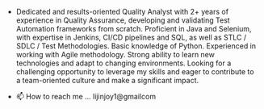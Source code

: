 *  Dedicated and results-oriented Quality Analyst with 2+ years of experience in Quality Assurance, developing and
validating Test Automation frameworks from scratch. Proficient in Java and Selenium, with expertise in Jenkins,
CI/CD pipelines and SQL, as well as STLC / SDLC / Test Methodologies. Basic knowledge of Python.
Experienced in working with Agile methodology. Strong ability to learn new technologies and adapt to changing
environments. Looking for a challenging opportunity to leverage my skills and eager to contribute to a team-oriented
culture and make a significant impact.

- 📫 How to reach me ... lijinjoy1@gmailcom

<!---
lijinjoy1/lijinjoy1 is a ✨ special ✨ repository because its `README.md` (this file) appears on your GitHub profile.
You can click the Preview link to take a look at your changes.
--->
